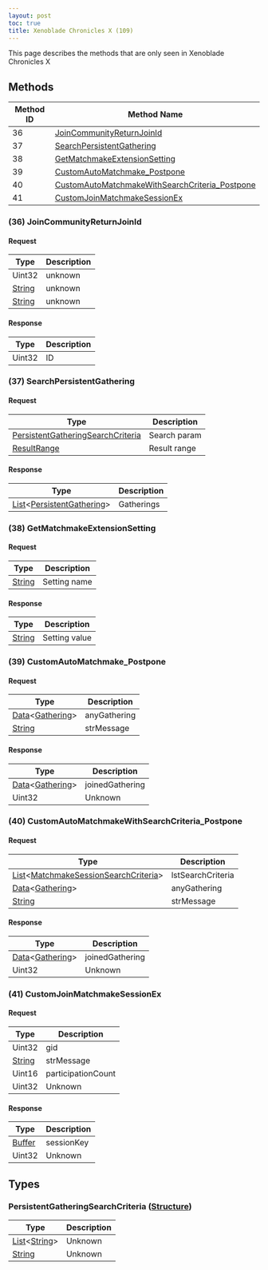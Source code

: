 ```yaml
---
layout: post
toc: true
title: Xenoblade Chronicles X (109)
---
```


This page describes the methods that are only seen in Xenoblade Chronicles X

## Methods

| Method ID | Method Name                                                                                          |
|-----------|------------------------------------------------------------------------------------------------------|
| 36        | [JoinCommunityReturnJoinId](#36-joincommunityreturnjoinid)                                           |
| 37        | [SearchPersistentGathering](#37-searchpersistentgathering)                                           |
| 38        | [GetMatchmakeExtensionSetting](#38-getmatchmakeextensionsetting)                                     |
| 39        | [CustomAutoMatchmake_Postpone](#39-customautomatchmake_postpone)                                     |
| 40        | [CustomAutoMatchmakeWithSearchCriteria_Postpone](#40-customautomatchmakewithsearchcriteria_postpone) |
| 41        | [CustomJoinMatchmakeSessionEx](#41-customjoinmatchmakesessionex)                                     |

### (36) JoinCommunityReturnJoinId
#### Request

| Type     | Description |
|----------|-------------|
| Uint32   | unknown     |
| [String] | unknown     |
| [String] | unknown     |

#### Response

| Type   | Description |
|--------|-------------|
| Uint32 | ID          |

### (37) SearchPersistentGathering
#### Request

| Type                                                                              | Description  |
|-----------------------------------------------------------------------------------|--------------|
| [PersistentGatheringSearchCriteria](#persistentgatheringsearchcriteria-structure) | Search param |
| [ResultRange]                                                                     | Result range |

#### Response

| Type                                                                                                      | Description |
|-----------------------------------------------------------------------------------------------------------|-------------|
| [List]&lt;[PersistentGathering](/docs/nex/protocols/match-making/types#persistentgathering-structure)&gt; | Gatherings  |

### (38) GetMatchmakeExtensionSetting
#### Request

| Type     | Description  |
|----------|--------------|
| [String] | Setting name |

#### Response

| Type     | Description   |
|----------|---------------|
| [String] | Setting value |

### (39) CustomAutoMatchmake_Postpone
#### Request

| Type                      | Description  |
|---------------------------|--------------|
| [Data]&lt;[Gathering]&gt; | anyGathering |
| [String]                  | strMessage   |

#### Response

| Type                      | Description     |
|---------------------------|-----------------|
| [Data]&lt;[Gathering]&gt; | joinedGathering |
| Uint32                    | Unknown         |

### (40) CustomAutoMatchmakeWithSearchCriteria_Postpone
#### Request

| Type                                           | Description       |
|------------------------------------------------|-------------------|
| [List]&lt;[MatchmakeSessionSearchCriteria]&gt; | lstSearchCriteria |
| [Data]&lt;[Gathering]&gt;                      | anyGathering      |
| [String]                                       | strMessage        |

#### Response

| Type                      | Description     |
|---------------------------|-----------------|
| [Data]&lt;[Gathering]&gt; | joinedGathering |
| Uint32                    | Unknown         |

### (41) CustomJoinMatchmakeSessionEx
#### Request

| Type     | Description        |
|----------|--------------------|
| Uint32   | gid                |
| [String] | strMessage         |
| Uint16   | participationCount |
| Uint32   | Unknown            |

#### Response

| Type     | Description |
|----------|-------------|
| [Buffer] | sessionKey  |
| Uint32   | Unknown     |

## Types
### PersistentGatheringSearchCriteria ([Structure])

| Type                   | Description |
|------------------------|-------------|
| [List]&lt;[String]&gt; | Unknown     |
| [String]               | Unknown     |

[Structure]: /docs/nex/types#structure
[PID]: /docs/nex/types#pid
[Buffer]: /docs/nex/types#buffer
[String]: /docs/nex/types#string
[List]: /docs/nex/types#list
[ResultRange]: /docs/nex/types#resultrange-structure
[Data]: /docs/nex/types#anydataholder
[Gathering]: /docs/nex/protocols/match-making/types#gathering-structure
[MatchmakeSessionSearchCriteria]: /docs/nex/protocols/match-making/types#matchmakesessionsearchcriteria-structure
